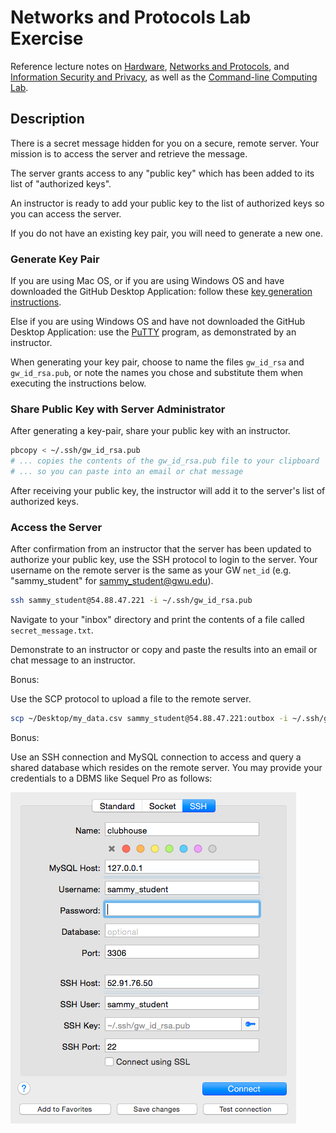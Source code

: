 # Networks and Protocols Lab Exercise

Reference lecture notes on
 [Hardware](/notes/hardware.md),
 [Networks and Protocols](/notes/networks-and-protocols.md),
 and [Information Security and Privacy](/notes/information-security-and-privacy.md), as well as the [Command-line Computing Lab](/assignments/lab/command-line-computing.md).

## Description

There is a secret message hidden for you on a secure, remote server. Your mission is to access the server and retrieve the message.

The server grants access to any "public key"
 which has been added to its list of "authorized keys".

An instructor is ready to add your public key to the list of authorized keys so you can access the server.

If you do not have an existing key pair, you will need to generate a new one.

### Generate Key Pair

If you are using Mac OS,
 or if you are using Windows OS and have downloaded the GitHub Desktop Application:
  follow these [key generation instructions](https://help.github.com/articles/generating-ssh-keys/).

Else if you are using Windows OS and have not downloaded the GitHub Desktop Application:
  use the [PuTTY](http://www.chiark.greenend.org.uk/~sgtatham/putty/download.html) program, as demonstrated by an instructor.

When generating your key pair,
 choose to name the files `gw_id_rsa` and `gw_id_rsa.pub`,
 or note the names you chose and substitute them when executing the instructions below.

### Share Public Key with Server Administrator

After generating a key-pair, share your public key with an instructor.

```` sh
pbcopy < ~/.ssh/gw_id_rsa.pub
# ... copies the contents of the gw_id_rsa.pub file to your clipboard
# ... so you can paste into an email or chat message
````

After receiving your public key, the instructor will add it to the server's list of authorized keys.

### Access the Server

After confirmation from an instructor that the server has been updated to authorize your public key,
 use the SSH protocol to login to the server.
 Your username on the remote server is the same as your GW `net_id` (e.g. "sammy_student" for sammy_student@gwu.edu).

```` sh
ssh sammy_student@54.88.47.221 -i ~/.ssh/gw_id_rsa.pub
````

Navigate to your "inbox" directory and print the contents of a file called `secret_message.txt`.

Demonstrate to an instructor or copy and paste the results into an email or chat message to an instructor.

Bonus:

Use the SCP protocol to upload a file to the remote server.

```` sh
scp ~/Desktop/my_data.csv sammy_student@54.88.47.221:outbox -i ~/.ssh/gw_id_rsa.pub
````

Bonus:

Use an SSH connection and MySQL connection to access and query a shared database which resides on the remote server. You may provide your credentials to a DBMS like Sequel Pro as follows:

![use the same ssh credentials as before clicking on a button that looks like a key to select your public key file; for a mysql connection use the same username as ssh but leave the password blank](/resources/images/sequel-pro-ssh-mysql-connection-credentials.png)

